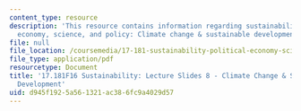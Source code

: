 ```yaml
---
content_type: resource
description: 'This resource contains information regarding sustainability: political
  economy, science, and policy: Climate change & sustainable development.'
file: null
file_location: /coursemedia/17-181-sustainability-political-economy-science-and-policy-fall-2016/d945f1925a561321ac386fc9a4029d57_MIT17_181F16_Week8.pdf
file_type: application/pdf
resourcetype: Document
title: '17.181F16 Sustainability: Lecture Slides 8 - Climate Change & Sustainable
  Development'
uid: d945f192-5a56-1321-ac38-6fc9a4029d57
---
```

